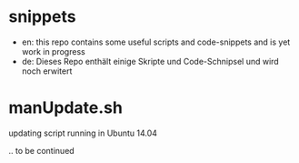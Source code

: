 # snippets
* en: this repo contains some useful scripts and code-snippets and is yet work in progress
* de: Dieses Repo enthält einige Skripte und Code-Schnipsel und wird noch erwitert

# manUpdate.sh
updating script running in Ubuntu 14.04 

.. to be continued

